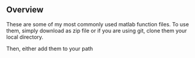 ## Overview
These are some of my most commonly used matlab function files. 
To use them, simply download as zip file or if you are using git, clone them your local directory. 

Then, either add them to your path